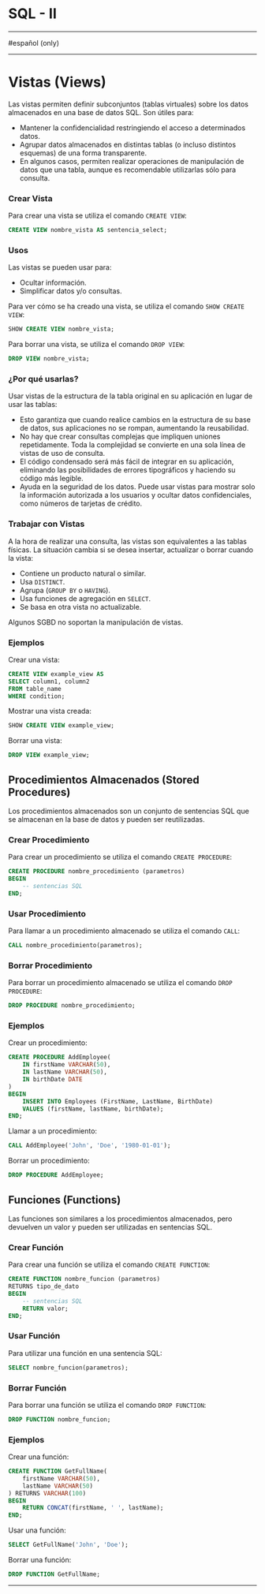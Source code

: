 # SQL - II

---

#español (only)

---

# Vistas (Views)

Las vistas permiten definir subconjuntos (tablas virtuales) sobre los datos almacenados en una base de datos SQL. Son útiles para:

- Mantener la confidencialidad restringiendo el acceso a determinados datos.
- Agrupar datos almacenados en distintas tablas (o incluso distintos esquemas) de una forma transparente.
- En algunos casos, permiten realizar operaciones de manipulación de datos que una tabla, aunque es recomendable utilizarlas sólo para consulta.

### Crear Vista

Para crear una vista se utiliza el comando `CREATE VIEW`:

```sql
CREATE VIEW nombre_vista AS sentencia_select;

```

### Usos

Las vistas se pueden usar para:

- Ocultar información.
- Simplificar datos y/o consultas.

Para ver cómo se ha creado una vista, se utiliza el comando `SHOW CREATE VIEW`:

```sql
SHOW CREATE VIEW nombre_vista;

```

Para borrar una vista, se utiliza el comando `DROP VIEW`:

```sql
DROP VIEW nombre_vista;

```

### ¿Por qué usarlas?

Usar vistas de la estructura de la tabla original en su aplicación en lugar de usar las tablas:

- Esto garantiza que cuando realice cambios en la estructura de su base de datos, sus aplicaciones no se rompan, aumentando la reusabilidad.
- No hay que crear consultas complejas que impliquen uniones repetidamente. Toda la complejidad se convierte en una sola línea de vistas de uso de consulta.
- El código condensado será más fácil de integrar en su aplicación, eliminando las posibilidades de errores tipográficos y haciendo su código más legible.
- Ayuda en la seguridad de los datos. Puede usar vistas para mostrar solo la información autorizada a los usuarios y ocultar datos confidenciales, como números de tarjetas de crédito.

### Trabajar con Vistas

A la hora de realizar una consulta, las vistas son equivalentes a las tablas físicas. La situación cambia si se desea insertar, actualizar o borrar cuando la vista:

- Contiene un producto natural o similar.
- Usa `DISTINCT`.
- Agrupa (`GROUP BY` o `HAVING`).
- Usa funciones de agregación en `SELECT`.
- Se basa en otra vista no actualizable.

Algunos SGBD no soportan la manipulación de vistas.

### Ejemplos

Crear una vista:

```sql
CREATE VIEW example_view AS
SELECT column1, column2
FROM table_name
WHERE condition;

```

Mostrar una vista creada:

```sql
SHOW CREATE VIEW example_view;

```

Borrar una vista:

```sql
DROP VIEW example_view;

```

## Procedimientos Almacenados (Stored Procedures)

Los procedimientos almacenados son un conjunto de sentencias SQL que se almacenan en la base de datos y pueden ser reutilizadas.

### Crear Procedimiento

Para crear un procedimiento se utiliza el comando `CREATE PROCEDURE`:

```sql
CREATE PROCEDURE nombre_procedimiento (parametros)
BEGIN
    -- sentencias SQL
END;

```

### Usar Procedimiento

Para llamar a un procedimiento almacenado se utiliza el comando `CALL`:

```sql
CALL nombre_procedimiento(parametros);

```

### Borrar Procedimiento

Para borrar un procedimiento almacenado se utiliza el comando `DROP PROCEDURE`:

```sql
DROP PROCEDURE nombre_procedimiento;

```

### Ejemplos

Crear un procedimiento:

```sql
CREATE PROCEDURE AddEmployee(
    IN firstName VARCHAR(50),
    IN lastName VARCHAR(50),
    IN birthDate DATE
)
BEGIN
    INSERT INTO Employees (FirstName, LastName, BirthDate)
    VALUES (firstName, lastName, birthDate);
END;

```

Llamar a un procedimiento:

```sql
CALL AddEmployee('John', 'Doe', '1980-01-01');

```

Borrar un procedimiento:

```sql
DROP PROCEDURE AddEmployee;

```

## Funciones (Functions)

Las funciones son similares a los procedimientos almacenados, pero devuelven un valor y pueden ser utilizadas en sentencias SQL.

### Crear Función

Para crear una función se utiliza el comando `CREATE FUNCTION`:

```sql
CREATE FUNCTION nombre_funcion (parametros)
RETURNS tipo_de_dato
BEGIN
    -- sentencias SQL
    RETURN valor;
END;

```

### Usar Función

Para utilizar una función en una sentencia SQL:

```sql
SELECT nombre_funcion(parametros);

```

### Borrar Función

Para borrar una función se utiliza el comando `DROP FUNCTION`:

```sql
DROP FUNCTION nombre_funcion;

```

### Ejemplos

Crear una función:

```sql
CREATE FUNCTION GetFullName(
    firstName VARCHAR(50),
    lastName VARCHAR(50)
) RETURNS VARCHAR(100)
BEGIN
    RETURN CONCAT(firstName, ' ', lastName);
END;

```

Usar una función:

```sql
SELECT GetFullName('John', 'Doe');

```

Borrar una función:

```sql
DROP FUNCTION GetFullName;

```

---